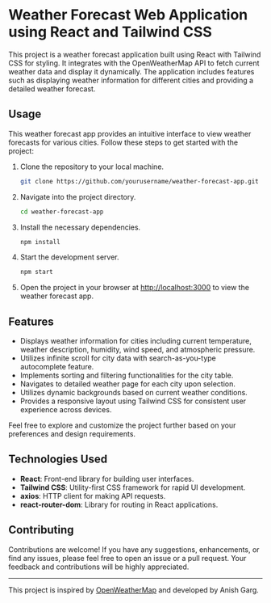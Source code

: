 # Weather Forecast Web Application using React and Tailwind CSS

This project is a weather forecast application built using React with Tailwind CSS for styling. It integrates with the OpenWeatherMap API to fetch current weather data and display it dynamically. The application includes features such as displaying weather information for different cities and providing a detailed weather forecast.

## Usage

This weather forecast app provides an intuitive interface to view weather forecasts for various cities. Follow these steps to get started with the project:

1. Clone the repository to your local machine.
    ```sh
    git clone https://github.com/yourusername/weather-forecast-app.git
    ```

2. Navigate into the project directory.
    ```sh
    cd weather-forecast-app
    ```

3. Install the necessary dependencies.
    ```sh
    npm install
    ```

4. Start the development server.
    ```sh
    npm start
    ```

5. Open the project in your browser at [http://localhost:3000](http://localhost:3000) to view the weather forecast app.

## Features

- Displays weather information for cities including current temperature, weather description, humidity, wind speed, and atmospheric pressure.
- Utilizes infinite scroll for city data with search-as-you-type autocomplete feature.
- Implements sorting and filtering functionalities for the city table.
- Navigates to detailed weather page for each city upon selection.
- Utilizes dynamic backgrounds based on current weather conditions.
- Provides a responsive layout using Tailwind CSS for consistent user experience across devices.

Feel free to explore and customize the project further based on your preferences and design requirements.

## Technologies Used

- **React**: Front-end library for building user interfaces.
- **Tailwind CSS**: Utility-first CSS framework for rapid UI development.
- **axios**: HTTP client for making API requests.
- **react-router-dom**: Library for routing in React applications.

## Contributing

Contributions are welcome! If you have any suggestions, enhancements, or find any issues, please feel free to open an issue or a pull request. Your feedback and contributions will be highly appreciated.

---

This project is inspired by [OpenWeatherMap](https://openweathermap.org/) and developed by Anish Garg.